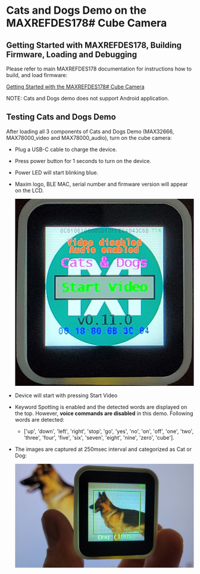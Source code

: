 

# Cats and Dogs Demo on the MAXREFDES178# Cube Camera

## Getting Started with MAXREFDES178, Building Firmware, Loading and Debugging

Please refer to main MAXREFDES178 documentation for instructions how to build, and load firmware:

[Getting Started with the MAXREFDES178# Cube Camera](./../maxrefdes178_doc/README.md)

NOTE: Cats and Dogs demo does not support Android application.


## Testing Cats and Dogs Demo

After loading all 3 components of Cats and Dogs Demo (MAX32666, MAX78000_video and MAX78000_audio), turn on the cube camera:

- Plug a USB-C cable to charge the device.

- Press power button for 1 seconds to turn on the device.

- Power LED will start blinking blue.

- Maxim logo, BLE MAC, serial number and firmware version will appear on the LCD.
  
  ![](../maxrefdes178_doc/catsdogs_intro.jpg)

- Device will start with pressing Start Video

- Keyword Spotting is enabled and the detected words are displayed on the top. However, **voice commands are disabled** in this demo. Following words are detected:

  - ['up', 'down', 'left', 'right', 'stop', 'go', 'yes', 'no', 'on', 'off', 'one', 'two', 'three', 'four', 'five', 'six', 'seven', 'eight', 'nine', 'zero', 'cube'].

- The images are captured at 250msec interval and categorized as Cat or Dog:

  ![](../maxrefdes178_doc/catsdogs_demo.jpg)
